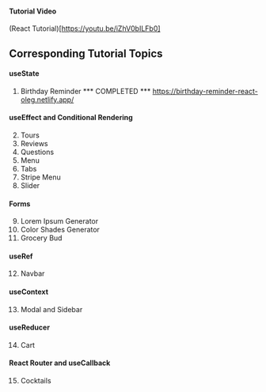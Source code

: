 #### Tutorial Video

(React Tutorial)[https://youtu.be/iZhV0bILFb0]

## Corresponding Tutorial Topics

#### useState

1. Birthday Reminder *** COMPLETED ***
    https://birthday-reminder-react-oleg.netlify.app/
    
#### useEffect and Conditional Rendering

2. Tours
3. Reviews
4. Questions
5. Menu
6. Tabs
7. Stripe Menu
8. Slider

#### Forms

9. Lorem Ipsum Generator
10. Color Shades Generator
11. Grocery Bud

#### useRef

12. Navbar

#### useContext

13. Modal and Sidebar

#### useReducer

14. Cart

#### React Router and useCallback

15. Cocktails
